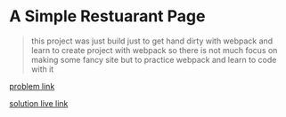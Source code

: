 # A Simple Restuarant Page

>this project was just build just to get hand dirty with webpack and learn to create project with webpack so there is not much focus on making some fancy site but to practice webpack and learn to code with it

[problem link](https://www.theodinproject.com/lessons/node-path-javascript-restaurant-page)

[solution live link]()

